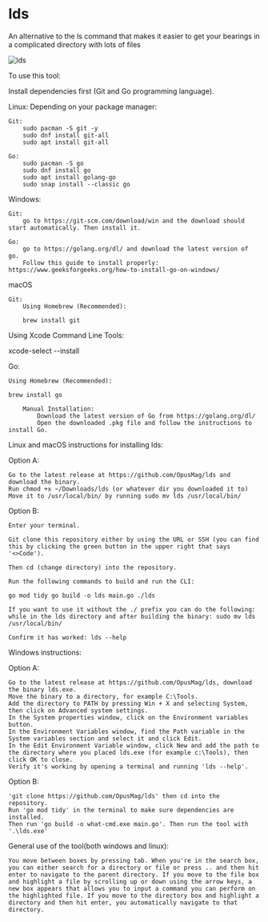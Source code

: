 # lds
An alternative to the ls command that makes it easier to get your bearings in a complicated directory with lots of files

![lds](https://github.com/user-attachments/assets/f38c2770-5e40-4886-b6b0-4e444f298942)


To use this tool:

Install dependencies first (Git and Go programming language).

Linux: Depending on your package manager:

    Git:
        sudo pacman -S git -y
        sudo dnf install git-all
        sudo apt install git-all

    Go:
        sudo pacman -S go
        sudo dnf install go
        sudo apt install golang-go
        sudo snap install --classic go

Windows:

    Git:
        go to https://git-scm.com/download/win and the download should start automatically. Then install it.

    Go:
        go to https://golang.org/dl/ and download the latest version of go.
        Follow this guide to install properly: https://www.geeksforgeeks.org/how-to-install-go-on-windows/

macOS

    Git:
        Using Homebrew (Recommended):

        brew install git

Using Xcode Command Line Tools:

xcode-select --install

Go:

    Using Homebrew (Recommended):

    brew install go

        Manual Installation:
            Download the latest version of Go from https://golang.org/dl/
            Open the downloaded .pkg file and follow the instructions to install Go.

Linux and macOS instructions for installing lds:

Option A:

    Go to the latest release at https://github.com/OpusMag/lds and download the binary.
    Run chmod +x ~/Downloads/lds (or whatever dir you downloaded it to)
    Move it to /usr/local/bin/ by running sudo mv lds /usr/local/bin/

Option B:

    Enter your terminal.

    Git clone this repository either by using the URL or SSH (you can find this by clicking the green button in the upper right that says '<>Code').

    Then cd (change directory) into the repository.

    Run the following commands to build and run the CLI:

    go mod tidy go build -o lds main.go ./lds

    If you want to use it without the ./ prefix you can do the following: while in the lds directory and after building the binary: sudo mv lds /usr/local/bin/

    Confirm it has worked: lds --help

Windows instructions:

Option A:

    Go to the latest release at https://github.com/OpusMag/lds, download the binary lds.exe.
    Move the binary to a directory, for example C:\Tools.
    Add the directory to PATH by pressing Win + X and selecting System, then click on Advanced system settings.
    In the System properties window, click on the Environment variables button.
    In the Environment Variables window, find the Path variable in the System variables section and select it and click Edit.
    In the Edit Environment Variable window, click New and add the path to the directory where you placed lds.exe (for example c:\Tools), then click OK to close.
    Verify it's working by opening a terminal and running 'lds --help'.

Option B:

    'git clone https://github.com/OpusMag/lds' then cd into the repository.
    Run 'go mod tidy' in the terminal to make sure dependencies are installed.
    Then run 'go build -o what-cmd.exe main.go'. Then run the tool with '.\lds.exe'

General use of the tool(both windows and linux):

    You move between boxes by pressing tab. When you're in the search box, you can either search for a directory or file or press .. and then hit enter to navigate to the parent directory. If you move to the file box and highlight a file by scrolling up or down using the arrow keys, a new box appears that allows you to input a command you can perform on the highlighted file. If you move to the directory box and highlight a directory and then hit enter, you automatically navigate to that directory.
